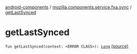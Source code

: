 [android-components](../index.md) / [mozilla.components.service.fxa.sync](index.md) / [getLastSynced](./get-last-synced.md)

# getLastSynced

`fun getLastSynced(context: <ERROR CLASS>): `[`Long`](https://kotlinlang.org/api/latest/jvm/stdlib/kotlin/-long/index.html) [(source)](https://github.com/mozilla-mobile/android-components/blob/master/components/service/firefox-accounts/src/main/java/mozilla/components/service/fxa/sync/WorkManagerSyncManager.kt#L500)